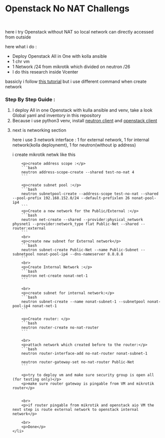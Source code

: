 <h1>Openstack No NAT Challengs</h1>
<br>
<p>
    here i try Openstack without NAT so local network can directly accessed from outside
</p>
<p>here what i do :</p>
<ul>
    <li>Deploy Openstack All in One with kolla ansible</li>
    <li>1 chr vm</li>
    <li>1 Network /24 from mikrotik which divided on neutron /26</li>
    <li>I do this research inside Vcenter</li>
</ul>

<p>bassicly i follow <a href="https://superuser.openstack.org/articles/disable-nat-ipv4-openstack/">this tutorial</a> but i use different command when create network</p>

<h3>Step By Step Guide :</h3>
<ol>
    <li>I deploy All in one Openstack with kulla ansible and venv, take a look Global yaml and inventory in this repository</li>
    <li>Because i use python3 venv, install <a href="https://pypi.org/project/python-openstackclient/">neutron client</a> and <a href="https://pypi.org/project/python-neutronclient/">openstack client</a></li>
    <li>
        <p>next is networking section</p>
        <p>here i use 3 network interface : 1 for external network, 1 for internal network(kolla deploynemt), 1 for neutron(without ip address)</p>
        <p>i create mikrotik netwk like this </p>

        <p>create address scope :</p>
        ```bash 
        neutron address-scope-create --shared test-no-nat 4
        ```

        <p>create subnet pool :</p>
        ```bash
        neutron subnetpool-create --address-scope test-no-nat --shared --pool-prefix 192.168.152.0/24 --default-prefixlen 26 nonat-pool-ip4
        ```
        <p>Create a new network for the Public/External :</p>
        ```bash
        neutron net-create --shared --provider:physical_network physnet1 --provider:network_type flat Public-Net --shared --router:external
        ```
        <br>
        <p>create new subnet for External network</p>
        ```bash
        neutron subnet-create Public-Net --name Public-Subnet --subnetpool nonat-pool-ip4 --dns-nameserver 8.8.8.8
        ```
        <br>
        <p>Create Internal Network :</p>
        ```bash
        neutron net-create nonat-net-1
        ```

        <br>
        <p>create subnet for internal network:</p>
        ```bash
        neutron subnet-create --name nonat-subnet-1 --subnetpool nonat-pool-ip4 nonat-net-1
        ```

        <p>Create router: </p>
        ```bash
        neutron router-create no-nat-router
        ```

        <br>
        <p>attach network which created before to the router:</p>
        ```bash
        neutron router-interface-add no-nat-router nonat-subnet-1

        neutron router-gateway-set no-nat-router Public-Net
        ```

        <p>try to deploy vm and make sure security group is open all (for testing only)</p>
        <p>make sure router gateway is pingable from VM and mikrotik router</p>


        <br>
        <p>if router pingable from mikrotik and openstack aio VM the next step is route external network to openstack internal network</p>

        <br>
        <p>Done</p>
    </li>
</ol>
